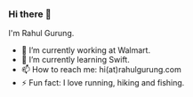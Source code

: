 ### Hi there 👋

I'm Rahul Gurung.

- 🔭 I’m currently working at Walmart.
- 🌱 I’m currently learning Swift.<!-- - 👯 I’m looking to collaborate on [Yourtube](https://github.com/gurrrung/YourTube). -->
- 📫 How to reach me: hi(at)rahulgurung.com
- ⚡ Fun fact: I love running, hiking and fishing.

